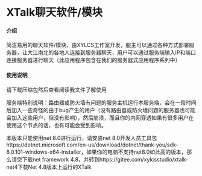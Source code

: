 # XTalk聊天软件/模块

#### 介绍

简洁易用的聊天软件/模块，由XYLCS工作室开发，服主可以通过各种方式部署服务器，让大江南北的各地人连接到服务器聊天，用户可以通过服务端输入IP和端口连接服务器进行聊天（此应用程序包含在我们的服务器式应用程序系列中）

#### 使用说明

请下载压缩包然后查看阅读我文件了解使用










服务端特别说明：路由器或防火墙有问题的服务主机运行本服务端，会在一段时间后加入一些奇怪的由于bug产生的用户（没有路由器或防火墙问题的服务器也可能会加入这些用户，但没有影响），然后崩溃，而且你的内网穿透如果有很多用户在使用这个节点的话，也有可能会受到影响。





































































































本版本只能使用net 8.0进行运行，请安装net 8.0开发人员工具包https://dotnet.microsoft.com/en-us/download/dotnet/thank-you/sdk-8.0.101-windows-x64-installer，如果你的电脑不支持net8.0如此高的版本，那么请您下载net framework 4.8，并转到https://gitee.com/xylcsstudio/xtalk-net4下载Net 4.8版本上运行的XTalk